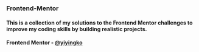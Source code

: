 ### Frontend-Mentor
#### This is a collection of my solutions to the Frontend Mentor challenges to improve my coding skills by building realistic projects.
#### Frontend Mentor - [@yiyingko](https://www.frontendmentor.io/profile/yiyingko)
